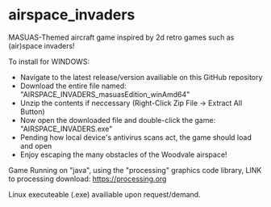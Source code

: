 # airspace_invaders
MASUAS-Themed aircraft game inspired by 2d retro games such as (air)space invaders!

To install for WINDOWS: 
 - Navigate to the latest release/version availiable on this GitHub repository
 - Download the entire file named: "AIRSPACE_INVADERS_masuasEdition_winAmd64"
 - Unzip the contents if neccessary (Right-Click Zip File -> Extract All Button)
 - Now open the downloaded file and double-click the game: "AIRSPACE_INVADERS.exe"
 - Pending how local device's antivirus scans act, the game should load and open
 - Enjoy escaping the many obstacles of the Woodvale airspace!


Game Running on "java", using the "processing" graphics code library, 
LINK to processing download: https://processing.org 

Linux executeable (.exe) availiable upon request/demand.
